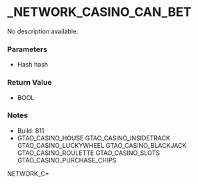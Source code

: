 # _NETWORK_CASINO_CAN_BET

No description available.

### Parameters
* Hash hash

### Return Value
* BOOL

### Notes
* Build: 811
* GTAO_CASINO_HOUSE
GTAO_CASINO_INSIDETRACK
GTAO_CASINO_LUCKYWHEEL
GTAO_CASINO_BLACKJACK
GTAO_CASINO_ROULETTE
GTAO_CASINO_SLOTS
GTAO_CASINO_PURCHASE_CHIPS

NETWORK_C*

